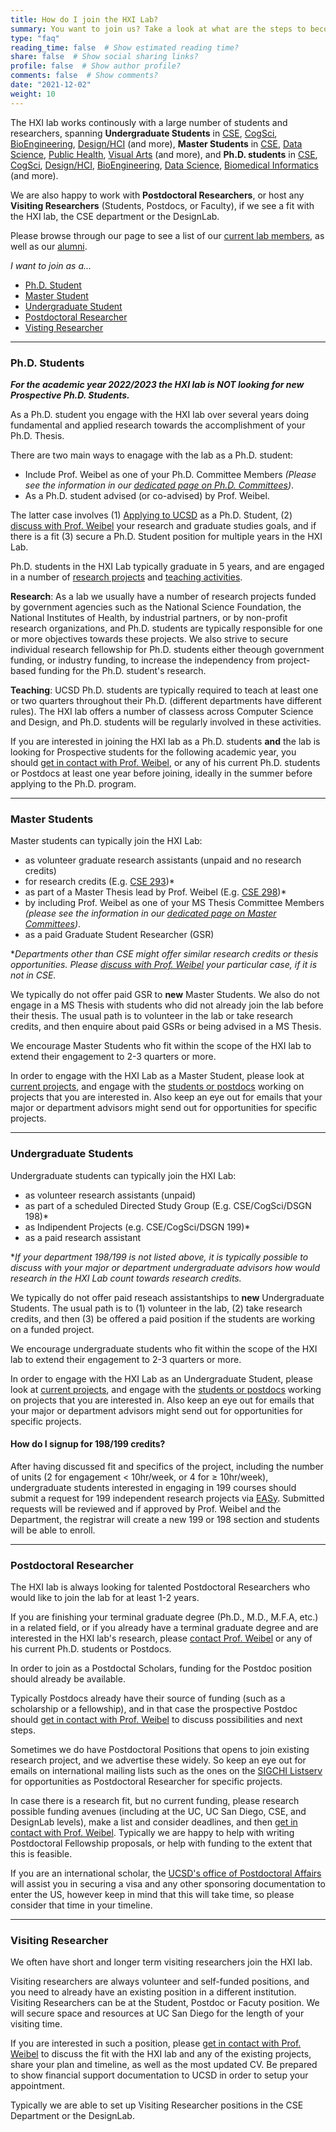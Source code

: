 ```yaml
---
title: How do I join the HXI Lab?
summary: You want to join us? Take a look at what are the steps to become part of our lab.
type: "faq"
reading_time: false  # Show estimated reading time?
share: false  # Show social sharing links?
profile: false  # Show author profile?
comments: false  # Show comments?
date: "2021-12-02"
weight: 10
---
```


The HXI lab works continously with a large number of students and researchers, spanning <b>Undergraduate Students</b> in [CSE](http://cse.ucsd.edu), [CogSci](http://cogsci.ucsd.edu), [BioEngineering](http://be.ucsd.edu), [Design/HCI](http://designlab.ucsd.edu) (and more), <b>Master Students</b> in [CSE](http://cse.ucsd.edu), [Data Science](https://datascience.ucsd.edu/), [Public Health](https://ph.ucsd.edu/mph/), [Visual Arts](https://visarts.ucsd.edu/grad/mfa.html) (and more), and <b>Ph.D. students</b> in [CSE](http://cse.ucsd.edu), [CogSci](http://cogsci.ucsd.edu), [Design/HCI](http://designlab.ucsd.edu), [BioEngineering](http://be.ucsd.edu), [Data Science](https://datascience.ucsd.edu/), [Biomedical Informatics](https://dbmi.ucsd.edu/) (and more). 

We are also happy to work with <b>Postdoctoral Researchers</b>, or host any <b>Visiting Researchers</b> (Students, Postdocs, or Faculty), if we see a fit with the HXI lab, the CSE department or the DesignLab.

Please browse through our page to see a list of our [current lab members](https://hxi.ucsd.edu/people/), as well as our [alumni](https://hxi.ucsd.edu/alumni/).

<i>I want to join as a...</i>

- [Ph.D. Student](#phd)
- [Master Student](#master)
- [Undergraduate Student](#undergraduate)
- [Postdoctoral Researcher](#postdoc)
- [Visting Researcher](#visiting)


<hr/>
<a name="phd"/>

### Ph.D. Students
***For the academic year 2022/2023 the HXI lab is NOT looking for new Prospective Ph.D. Students.***

As a Ph.D. student you engage with the HXI lab over several years doing fundamental and applied research towards the accomplishment of your Ph.D. Thesis.

There are two main ways to enagage with the lab as a Ph.D. student:

- Include Prof. Weibel as one of your Ph.D. Committee Members *(Please see the information in our [dedicated page on Ph.D. Committees](/faq/phd-master-committees))*.
- As a Ph.D. student advised (or co-advised) by Prof. Weibel.

The latter case involves (1) [Applying to UCSD](https://apply.grad.ucsd.edu/home) as a Ph.D. Student, (2) [discuss with Prof. Weibel](/faq/contact) your research and graduate studies goals, and if there is a fit (3) secure a Ph.D. Student position for multiple years in the HXI Lab.

Ph.D. students in the HXI Lab typically graduate in 5 years, and are engaged in a number of [research projects](/research/) and [teaching activities](/teaching/). 

**Research**: As a lab we usually have a number of research projects funded by government agencies such as the National Science Foundation, the National Institutes of Health, by industrial partners, or by non-profit research organizations, and Ph.D. students are typically responsible for one or more objectives towards these projects. We also strive to secure individual research fellowship for Ph.D. students either theough government funding, or industry funding, to increase the independency from project-based funding for the Ph.D. student's research.

**Teaching**: UCSD Ph.D. students are typically required to teach at least one or two quarters throughout their Ph.D. (different departments have different rules). The HXI lab offers a number of classess across Computer Science and Design, and Ph.D. students will be regularly involved in these activities.

If you are interested in joining the HXI lab as a Ph.D. students **and** the lab is looking for Prospective students for the following academic year, you should [get in contact with Prof. Weibel](/faq/contact), or any of his current Ph.D. students or Postdocs at least one year before joining, ideally in the summer before applying to the Ph.D. program.


<hr/>
<a name="master"/>

### Master Students
Master students can typically join the HXI Lab:

- as volunteer graduate research assistants (unpaid and no research credits)
- for research credits (E.g. [CSE 293](https://cse.ucsd.edu/graduate/courses/course-descriptions/cse293-special-project-computer-science-and-engineering))*
- as part of a Master Thesis lead by Prof. Weibel (E.g. [CSE 298](https://cse.ucsd.edu/graduate/courses/course-descriptions/cse298-ms-thesis-research))*
- by including Prof. Weibel as one of your MS Thesis Committee Members *(please see the information in our [dedicated page on Master Committees](/faq/phd-master-committees))*.
- as a paid Graduate Student Researcher (GSR)

\**Departments other than CSE might offer similar research credits or thesis opportunities. Please [discuss with Prof. Weibel](/faq/contact) your particular case, if it is not in CSE.*

We typically do not offer paid GSR to <b>new</b> Master Students. We also do not engage in a MS Thesis with students who did not already join the lab before their thesis. The usual path is to volunteer in the lab or take research credits, and then enquire about paid GSRs or being advised in a MS Thesis.

We encourage Master Students who fit within the scope of the HXI lab to extend their engagement to 2-3 quarters or more.

In order to engage with the HXI Lab as a Master Student, please look at [current projects](/research), and engage with the [students or postdocs](/people) working on projects that you are interested in. Also keep an eye out for emails that your major or department advisors might send out for opportunities for specific projects.

<hr/>
<a name="undergraduate"/>

### Undergraduate Students
Undergraduate students can typically join the HXI Lab:

- as volunteer research assistants (unpaid)
- as part of a scheduled Directed Study Group (E.g. CSE/CogSci/DSGN 198)*
- as Indipendent Projects (e.g. CSE/CogSci/DSGN 199)*
- as a paid research assistant

\**If your department 198/199 is not listed above, it is typically possible to discuss with your major or department undergraduate advisors how would research in the HXI Lab count towards research credits.*

We typically do not offer paid reseach assistantships to <b>new</b> Undergraduate Students. The usual path is to (1) volunteer in the lab, (2) take research credits, and then (3) be offered a paid position if the students are working on a funded project.

We encourage undergraduate students who fit within the scope of the HXI lab to extend their engagement to 2-3 quarters or more.

In order to engage with the HXI Lab as an Undergraduate Student, please look at [current projects](/research), and engage with the [students or postdocs](/people) working on projects that you are interested in. Also keep an eye out for emails that your major or department advisors might send out for opportunities for specific projects.

#### How do I signup for 198/199 credits?
After having discussed fit and specifics of the project, including the number of units (2 for engagement &lt; 10hr/week, or 4 for &ge; 10hr/week), undergraduate students interested in engaging in 199 courses should submit a request for 199 independent research projects via [EASy](https://academicaffairs.ucsd.edu/Modules/Students/PreAuth). Submitted requests will be reviewed and if approved by Prof. Weibel and the Department, the registrar will create a new 199 or 198 section and students will be able to enroll. 


<hr/>
<a name="postdoc"/>

### Postdoctoral Researcher
The HXI lab is always looking for talented Postdoctoral Researchers who would like to join the lab for at least 1-2 years.

If you are finishing your terminal graduate degree (Ph.D., M.D., M.F.A, etc.) in a related field, or if you already have a terminal graduate degree and are interested in the HXI lab's research, please [contact Prof. Weibel](/faq/contact) or any of his current Ph.D. students or Postdocs.

In order to join as a Postdoctal Scholars, funding for the Postdoc position should already be available. 

Typically Postdocs already have their source of funding (such as a scholarship or a fellowship), and in that case the prospective Postdoc should [get in contact with Prof. Weibel](/faq/contact) to discuss possibilities and next steps.

Sometimes we do have Postdoctoral Positions that opens to join existing research project, and we advertise these widely. So keep an eye out for emails on international mailing lists such as the ones on the [SIGCHI Listserv](https://sigchi.org/operations/listserv/) for opportunities as Postdoctoral Researcher for specific projects.

In case there is a research fit, but no current funding, please research possible funding avenues (including at the UC, UC San Diego, CSE, and DesignLab levels), make a list and consider deadlines, and then [get in contact with Prof. Weibel](/faq/contact). Typically we are happy to help with writing Postdoctoral Fellowship proposals, or help with funding to the extent that this is feasible.

If you are an international scholar, the [UCSD's office of Postdoctoral Affairs](https://postdoc.ucsd.edu/) will assist you in securing a visa and any other sponsoring documentation to enter the US, however keep in mind that this will take time, so please consider that time in your timeline.

<hr/>
<a name="visiting"/>

### Visiting Researcher
We often have short and longer term visiting researchers join the HXI lab.

Visiting researchers are always volunteer and self-funded positions, and you need to already have an existing position in a different institution. Visiting Researchers can be at the Student, Postdoc or Facuty position. We will secure space and resources at UC San Diego for the length of your visiting time.

If you are interested in such a position, please [get in contact with Prof. Weibel](/faq/contact) to discuss the fit with the HXI lab and any of the existing projects, share your plan and timeline, as well as the most updated CV. Be prepared to show financial support documentation to UCSD in order to setup your appointment.

Typically we are able to set up Visiting Researcher positions in the CSE Department or the DesignLab.